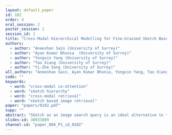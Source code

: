 ```yaml
---
layout: default_paper
id: 102
order: 4
oral_session: 2
poster_session: 1
session_id: 1
title: "Cross-Modal Hierarchical Modelling for Fine-Grained Sketch Based Image Retrieval"
authors:
  - author: "Aneeshan Sain (University of Surrey)"
  - author: "Ayan Kumar Bhunia  (University of Surrey)"
  - author: "Yongxin Yang (University of Surrey)"
  - author: "Tao Xiang (University of Surrey)"
  - author: "Yi-Zhe Song (University of Surrey)"
all_authors: "Aneeshan Sain, Ayan Kumar Bhunia, Yongxin Yang, Tao Xiang and Yi-Zhe Song"
code: ""
keywords:
  - word: "cross-modal co-attention"
  - word: "sketch hierarchy"
  - word: "cross-modal retrieval"
  - word: "sketch based image retrieval"
paper: "papers/0102.pdf"
supp: ""
abstract: "Sketch as an image search query is an ideal alternative to text in capturing the fine-grained visual details. Prior successes on fine-grained sketch-based image retrieval (FG-SBIR) have demonstrated the importance of tackling the unique traits of sketches as opposed to photos, e.g., temporal vs. static, strokes vs. pixels, and abstract vs. pixel-perfect. In this paper, we study a further trait of sketches that has been overlooked to date, that is, they are hierarchical in terms of the levels of detail -- a person typically sketches up to various extents of detail to depict an object. This hierarchical structure is often visually distinct. In this paper,  we design a novel network that is capable of cultivating sketch-specific hierarchies and exploiting them to match sketch with photo at corresponding hierarchical levels. In particular, features from a sketch and a photo are enriched using cross-modal co-attention, coupled with hierarchical node fusion at every level to form a better embedding space to conduct retrieval. Experiments on common benchmarks show our method to outperform state-of-the-arts by a significant margin."
slides-id: 38933889
channel-id: "paper_004_P1_id_0102"
---
```

